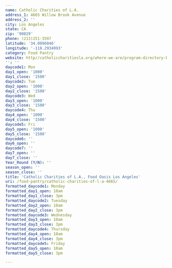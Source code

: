 ```yaml
---
name: Catholic Charities of L.A.
address_1: 4665 Willow Brook Avenue
address_2: ''
city: Los Angeles
state: CA
zip: '90029'
phone: (213)251-3597
latitude: '34.0896046'
longitude: '-118.2934993'
category: Food Pantry
website: http//catholiccharitiesla.org/where-we-are/program-directory-by-city/
'': ''
daycode1: Mon
day1_open: '1000'
day1_close: '1500'
daycode2: Tue
day2_open: '1000'
day2_close: '1500'
daycode3: Wed
day3_open: '1000'
day3_close: '1500'
daycode4: Thu
day4_open: '1000'
day4_close: '1500'
daycode5: Fri
day5_open: '1000'
day5_close: '1500'
daycode6: ''
day6_open: ''
daycode7: ''
day7_open: ''
day7_close: ''
Year_Round (Y/N): ''
season_open: ''
season_close: ''
title: 'Catholic Charities of L.A., Food Oasis Los Angeles'
uri: /food-pantry/catholic-charities-of-l-a-4665/
formatted_daycode1: Monday
formatted_day1_open: 10am
formatted_day1_close: 3pm
formatted_daycode2: Tuesday
formatted_day2_open: 10am
formatted_day2_close: 3pm
formatted_daycode3: Wednesday
formatted_day3_open: 10am
formatted_day3_close: 3pm
formatted_daycode4: Thursday
formatted_day4_open: 10am
formatted_day4_close: 3pm
formatted_daycode5: Friday
formatted_day5_open: 10am
formatted_day5_close: 3pm

---
```

